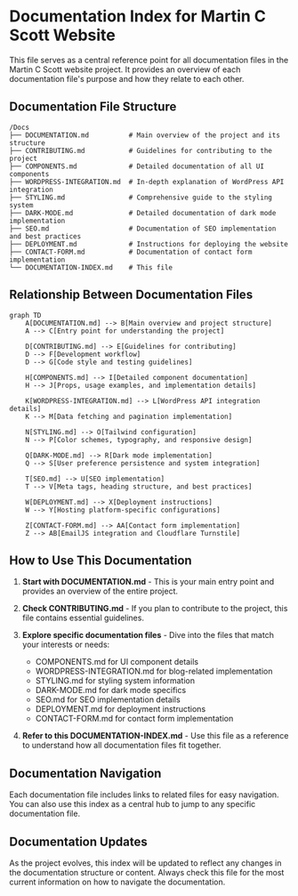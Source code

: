 # Documentation Index for Martin C Scott Website

This file serves as a central reference point for all documentation files in the Martin C Scott website project. It provides an overview of each documentation file's purpose and how they relate to each other.

## Documentation File Structure

```
/Docs
├── DOCUMENTATION.md          # Main overview of the project and its structure
├── CONTRIBUTING.md           # Guidelines for contributing to the project
├── COMPONENTS.md             # Detailed documentation of all UI components
├── WORDPRESS-INTEGRATION.md  # In-depth explanation of WordPress API integration
├── STYLING.md                # Comprehensive guide to the styling system
├── DARK-MODE.md              # Detailed documentation of dark mode implementation
├── SEO.md                    # Documentation of SEO implementation and best practices
├── DEPLOYMENT.md             # Instructions for deploying the website
├── CONTACT-FORM.md           # Documentation of contact form implementation
└── DOCUMENTATION-INDEX.md    # This file
```

## Relationship Between Documentation Files

```mermaid
graph TD
    A[DOCUMENTATION.md] --> B[Main overview and project structure]
    A --> C[Entry point for understanding the project]
    
    D[CONTRIBUTING.md] --> E[Guidelines for contributing]
    D --> F[Development workflow]
    D --> G[Code style and testing guidelines]
    
    H[COMPONENTS.md] --> I[Detailed component documentation]
    H --> J[Props, usage examples, and implementation details]
    
    K[WORDPRESS-INTEGRATION.md] --> L[WordPress API integration details]
    K --> M[Data fetching and pagination implementation]
    
    N[STYLING.md] --> O[Tailwind configuration]
    N --> P[Color schemes, typography, and responsive design]
    
    Q[DARK-MODE.md] --> R[Dark mode implementation]
    Q --> S[User preference persistence and system integration]
    
    T[SEO.md] --> U[SEO implementation]
    T --> V[Meta tags, heading structure, and best practices]
    
    W[DEPLOYMENT.md] --> X[Deployment instructions]
    W --> Y[Hosting platform-specific configurations]
    
    Z[CONTACT-FORM.md] --> AA[Contact form implementation]
    Z --> AB[EmailJS integration and Cloudflare Turnstile]
```

## How to Use This Documentation

1. **Start with DOCUMENTATION.md** - This is your main entry point and provides an overview of the entire project.
2. **Check CONTRIBUTING.md** - If you plan to contribute to the project, this file contains essential guidelines.
3. **Explore specific documentation files** - Dive into the files that match your interests or needs:
   - COMPONENTS.md for UI component details
   - WORDPRESS-INTEGRATION.md for blog-related implementation
   - STYLING.md for styling system information
   - DARK-MODE.md for dark mode specifics
   - SEO.md for SEO implementation details
   - DEPLOYMENT.md for deployment instructions
   - CONTACT-FORM.md for contact form implementation

4. **Refer to this DOCUMENTATION-INDEX.md** - Use this file as a reference to understand how all documentation files fit together.

## Documentation Navigation

Each documentation file includes links to related files for easy navigation. You can also use this index as a central hub to jump to any specific documentation file.

## Documentation Updates

As the project evolves, this index will be updated to reflect any changes in the documentation structure or content. Always check this file for the most current information on how to navigate the documentation.
